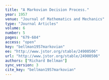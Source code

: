 ```yaml
---
title: "A Markovian Decision Process."
year: 1957
venue: "Journal of Mathematics and Mechanics"
type: "Journal Articles"
volume: 6
number: 5
pages: "679-684"
access: "open"
key: "bellman1957markovian"
ee: "http://www.jstor.org/stable/24900506"
url: "http://www.jstor.org/stable/24900506"
authors: ["Richard Bellman"]
sync_version: 3
cite_key: "bellman1957markovian"
---
```

